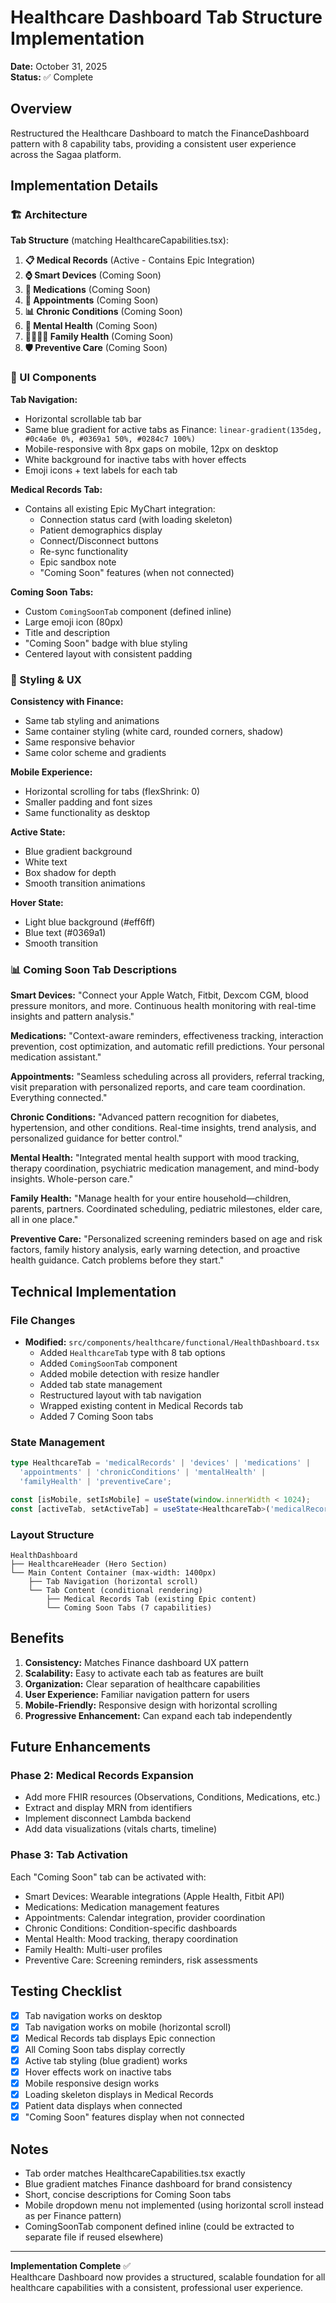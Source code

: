 # Healthcare Dashboard Tab Structure Implementation

**Date:** October 31, 2025  
**Status:** ✅ Complete

## Overview
Restructured the Healthcare Dashboard to match the FinanceDashboard pattern with 8 capability tabs, providing a consistent user experience across the Sagaa platform.

## Implementation Details

### 🏗️ Architecture

**Tab Structure** (matching HealthcareCapabilities.tsx):
1. **📋 Medical Records** (Active - Contains Epic Integration)
2. **⌚ Smart Devices** (Coming Soon)
3. **💊 Medications** (Coming Soon)
4. **📅 Appointments** (Coming Soon)
5. **📊 Chronic Conditions** (Coming Soon)
6. **🧠 Mental Health** (Coming Soon)
7. **👨‍👩‍👧‍👦 Family Health** (Coming Soon)
8. **🛡️ Preventive Care** (Coming Soon)

### 📱 UI Components

**Tab Navigation:**
- Horizontal scrollable tab bar
- Same blue gradient for active tabs as Finance: `linear-gradient(135deg, #0c4a6e 0%, #0369a1 50%, #0284c7 100%)`
- Mobile-responsive with 8px gaps on mobile, 12px on desktop
- White background for inactive tabs with hover effects
- Emoji icons + text labels for each tab

**Medical Records Tab:**
- Contains all existing Epic MyChart integration:
  - Connection status card (with loading skeleton)
  - Patient demographics display
  - Connect/Disconnect buttons
  - Re-sync functionality
  - Epic sandbox note
  - "Coming Soon" features (when not connected)

**Coming Soon Tabs:**
- Custom `ComingSoonTab` component (defined inline)
- Large emoji icon (80px)
- Title and description
- "Coming Soon" badge with blue styling
- Centered layout with consistent padding

### 🎨 Styling & UX

**Consistency with Finance:**
- Same tab styling and animations
- Same container styling (white card, rounded corners, shadow)
- Same responsive behavior
- Same color scheme and gradients

**Mobile Experience:**
- Horizontal scrolling for tabs (flexShrink: 0)
- Smaller padding and font sizes
- Same functionality as desktop

**Active State:**
- Blue gradient background
- White text
- Box shadow for depth
- Smooth transition animations

**Hover State:**
- Light blue background (#eff6ff)
- Blue text (#0369a1)
- Smooth transition

### 📊 Coming Soon Tab Descriptions

**Smart Devices:**
"Connect your Apple Watch, Fitbit, Dexcom CGM, blood pressure monitors, and more. Continuous health monitoring with real-time insights and pattern analysis."

**Medications:**
"Context-aware reminders, effectiveness tracking, interaction prevention, cost optimization, and automatic refill predictions. Your personal medication assistant."

**Appointments:**
"Seamless scheduling across all providers, referral tracking, visit preparation with personalized reports, and care team coordination. Everything connected."

**Chronic Conditions:**
"Advanced pattern recognition for diabetes, hypertension, and other conditions. Real-time insights, trend analysis, and personalized guidance for better control."

**Mental Health:**
"Integrated mental health support with mood tracking, therapy coordination, psychiatric medication management, and mind-body insights. Whole-person care."

**Family Health:**
"Manage health for your entire household—children, parents, partners. Coordinated scheduling, pediatric milestones, elder care, all in one place."

**Preventive Care:**
"Personalized screening reminders based on age and risk factors, family history analysis, early warning detection, and proactive health guidance. Catch problems before they start."

## Technical Implementation

### File Changes
- **Modified:** `src/components/healthcare/functional/HealthDashboard.tsx`
  - Added `HealthcareTab` type with 8 tab options
  - Added `ComingSoonTab` component
  - Added mobile detection with resize handler
  - Added tab state management
  - Restructured layout with tab navigation
  - Wrapped existing content in Medical Records tab
  - Added 7 Coming Soon tabs

### State Management
```typescript
type HealthcareTab = 'medicalRecords' | 'devices' | 'medications' | 
  'appointments' | 'chronicConditions' | 'mentalHealth' | 
  'familyHealth' | 'preventiveCare';

const [isMobile, setIsMobile] = useState(window.innerWidth < 1024);
const [activeTab, setActiveTab] = useState<HealthcareTab>('medicalRecords');
```

### Layout Structure
```
HealthDashboard
├── HealthcareHeader (Hero Section)
└── Main Content Container (max-width: 1400px)
    ├── Tab Navigation (horizontal scroll)
    └── Tab Content (conditional rendering)
        ├── Medical Records Tab (existing Epic content)
        └── Coming Soon Tabs (7 capabilities)
```

## Benefits

1. **Consistency:** Matches Finance dashboard UX pattern
2. **Scalability:** Easy to activate each tab as features are built
3. **Organization:** Clear separation of healthcare capabilities
4. **User Experience:** Familiar navigation pattern for users
5. **Mobile-Friendly:** Responsive design with horizontal scrolling
6. **Progressive Enhancement:** Can expand each tab independently

## Future Enhancements

### Phase 2: Medical Records Expansion
- Add more FHIR resources (Observations, Conditions, Medications, etc.)
- Extract and display MRN from identifiers
- Implement disconnect Lambda backend
- Add data visualizations (vitals charts, timeline)

### Phase 3: Tab Activation
Each "Coming Soon" tab can be activated with:
- Smart Devices: Wearable integrations (Apple Health, Fitbit API)
- Medications: Medication management features
- Appointments: Calendar integration, provider coordination
- Chronic Conditions: Condition-specific dashboards
- Mental Health: Mood tracking, therapy coordination
- Family Health: Multi-user profiles
- Preventive Care: Screening reminders, risk assessments

## Testing Checklist

- [x] Tab navigation works on desktop
- [x] Tab navigation works on mobile (horizontal scroll)
- [x] Medical Records tab displays Epic connection
- [x] All Coming Soon tabs display correctly
- [x] Active tab styling (blue gradient) works
- [x] Hover effects work on inactive tabs
- [x] Mobile responsive design works
- [x] Loading skeleton displays in Medical Records
- [x] Patient data displays when connected
- [x] "Coming Soon" features display when not connected

## Notes

- Tab order matches HealthcareCapabilities.tsx exactly
- Blue gradient matches Finance dashboard for brand consistency
- Short, concise descriptions for Coming Soon tabs
- Mobile dropdown menu not implemented (using horizontal scroll instead as per Finance pattern)
- ComingSoonTab component defined inline (could be extracted to separate file if reused elsewhere)

---

**Implementation Complete** ✅  
Healthcare Dashboard now provides a structured, scalable foundation for all healthcare capabilities with a consistent, professional user experience.
